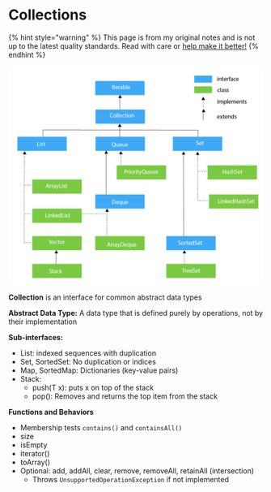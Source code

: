 # Collections

{% hint style="warning" %}
This page is from my original notes and is not up to the latest quality standards. Read with care or [help make it better!](https://github.com/64bitpandas/cs61b-notes/pulls)
{% endhint %}

![An overview of all the Collections in Java.](../../.gitbook/assets/image%20%2814%29.png)

**Collection** is an interface for common abstract data types

**Abstract Data Type:** A data type that is defined purely by operations, not by their implementation

**Sub-interfaces:**

* List: indexed sequences with duplication
* Set, SortedSet: No duplication or indices
* Map, SortedMap: Dictionaries \(key-value pairs\)
* Stack:
  * push\(T x\): puts x on top of the stack
  * pop\(\): Removes and returns the top item from the stack

**Functions and Behaviors**

* Membership tests `contains()` and `containsAll()`
* size
* isEmpty
* iterator\(\)
* toArray\(\)
* Optional: add, addAll, clear, remove, removeAll, retainAll \(intersection\)
  * Throws `UnsupportedOperationException` if not implemented

